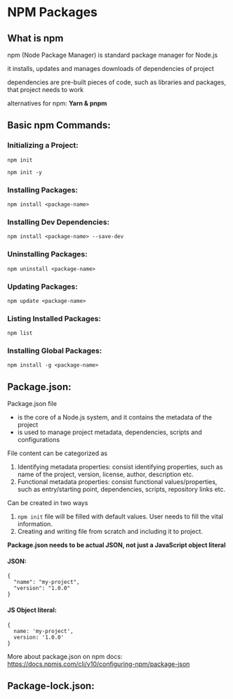 # NPM Packages

## What is npm

npm (Node Package Manager) is standard package manager for Node.js

it installs, updates and manages downloads of dependencies of project

dependencies are pre-built pieces of code, such as libraries and packages, that project needs to work

alternatives for npm: **Yarn & pnpm**

## Basic npm Commands:

### Initializing a Project:

`npm init`

`npm init -y`

### Installing Packages:

`npm install <package-name>`

### Installing Dev Dependencies:

`npm install <package-name> --save-dev`

### Uninstalling Packages:

`npm uninstall <package-name>`

### Updating Packages:

`npm update <package-name>`

### Listing Installed Packages:

`npm list`

### Installing Global Packages:

`npm install -g <package-name>`

## Package.json:

Package.json file

- is the core of a Node.js system, and it contains the metadata of the project
- is used to manage project metadata, dependencies, scripts and configurations

File content can be categorized as

1. Identifying metadata properties: consist identifying properties, such as name of the project, version, license, author, description etc.
2. Functional metadata properties: consist functional values/properties, such as entry/starting point, dependencies, scripts, repository links etc.

Can be created in two ways

1. `npm init` file will be filled with default values. User needs to fill the vital information.
2. Creating and writing file from scratch and including it to project.

**Package.json needs to be actual JSON, not just a JavaScript object literal**

#### JSON:

```
{
  "name": "my-project",
  "version": "1.0.0"
}
```

#### JS Object literal:

```
{
  name: 'my-project',
  version: '1.0.0'
}
```

More about package.json on npm docs: https://docs.npmjs.com/cli/v10/configuring-npm/package-json

## Package-lock.json:
